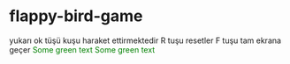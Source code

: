 # flappy-bird-game

yukarı ok tüşü kuşu haraket ettirmektedir
R tuşu resetler
F tuşu tam ekrana geçer
<span style="color: green"> Some green text </span>
<font color="green"> Some green text </font>
